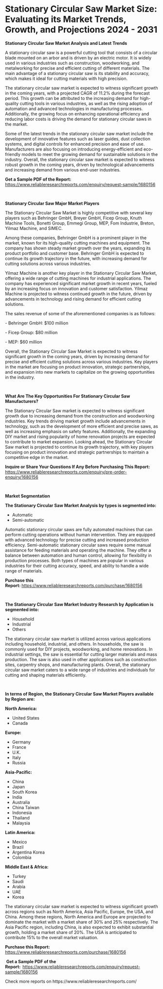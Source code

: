 <p><h1>Stationary Circular Saw Market Size: Evaluating its Market Trends, Growth, and Projections 2024 - 2031</h1></p><p><strong>Stationary Circular Saw Market Analysis and Latest Trends</strong></p>
<p><p>A stationary circular saw is a powerful cutting tool that consists of a circular blade mounted on an arbor and is driven by an electric motor. It is widely used in various industries such as construction, woodworking, and metalworking for precise and efficient cutting of different materials. The main advantage of a stationary circular saw is its stability and accuracy, which makes it ideal for cutting materials with high precision.</p><p>The stationary circular saw market is expected to witness significant growth in the coming years, with a projected CAGR of 11.2% during the forecast period. This growth can be attributed to the increasing demand for high-quality cutting tools in various industries, as well as the rising adoption of automation and advanced technologies in manufacturing processes. Additionally, the growing focus on enhancing operational efficiency and reducing labor costs is driving the demand for stationary circular saws in the market.</p><p>Some of the latest trends in the stationary circular saw market include the development of innovative features such as laser guides, dust collection systems, and digital controls for enhanced precision and ease of use. Manufacturers are also focusing on introducing energy-efficient and eco-friendly models to meet the growing demand for sustainable solutions in the industry. Overall, the stationary circular saw market is expected to witness robust growth in the coming years, driven by technological advancements and increasing demand from various end-user industries.</p></p>
<p><strong>Get a Sample PDF of the Report:&nbsp;</strong> <a href="https://www.reliableresearchreports.com/enquiry/request-sample/1680156">https://www.reliableresearchreports.com/enquiry/request-sample/1680156</a></p>
<p>&nbsp;</p>
<p><strong>Stationary Circular Saw Major Market Players</strong></p>
<p><p>The Stationary Circular Saw Market is highly competitive with several key players such as Behringer GmbH, Breyer GmbH, Ficep Group, Knuth Machine Tools, Bonetti Group, Emmegi Group, MEP, Fom Industrie, Breton, Yilmaz Machine, and SIMEC. </p><p>Among these companies, Behringer GmbH is a prominent player in the market, known for its high-quality cutting machines and equipment. The company has shown steady market growth over the years, expanding its product portfolio and customer base. Behringer GmbH is expected to continue its growth trajectory in the future, with increasing demand for cutting solutions across various industries.</p><p>Yilmaz Machine is another key player in the Stationary Circular Saw Market, offering a wide range of cutting machines for industrial applications. The company has experienced significant market growth in recent years, fueled by an increasing focus on innovation and customer satisfaction. Yilmaz Machine is projected to witness continued growth in the future, driven by advancements in technology and rising demand for efficient cutting solutions.</p><p>The sales revenue of some of the aforementioned companies is as follows:</p><p>- Behringer GmbH: $100 million</p><p>- Ficep Group: $80 million</p><p>- MEP: $60 million</p><p>Overall, the Stationary Circular Saw Market is expected to witness significant growth in the coming years, driven by increasing demand for precise and efficient cutting solutions across various industries. Key players in the market are focusing on product innovation, strategic partnerships, and expansion into new markets to capitalize on the growing opportunities in the industry.</p></p>
<p>&nbsp;</p>
<p><strong>What Are The Key Opportunities For Stationary Circular Saw Manufacturers?</strong></p>
<p><p>The Stationary Circular Saw market is expected to witness significant growth due to increasing demand from the construction and woodworking industries. Key trends driving market growth include advancements in technology, such as the development of more efficient and precise saws, as well as increasing emphasis on safety features. Additionally, the expanding DIY market and rising popularity of home renovation projects are expected to contribute to market expansion. Looking ahead, the Stationary Circular Saw market is projected to continue its growth trajectory, with key players focusing on product innovation and strategic partnerships to maintain a competitive edge in the market.</p></p>
<p><strong>Inquire or Share Your Questions If Any Before Purchasing This Report:</strong> <a href="https://www.reliableresearchreports.com/enquiry/pre-order-enquiry/1680156">https://www.reliableresearchreports.com/enquiry/pre-order-enquiry/1680156</a></p>
<p>&nbsp;</p>
<p><strong>Market Segmentation</strong></p>
<p><strong>The Stationary Circular Saw Market Analysis by types is segmented into:</strong></p>
<p><ul><li>Automatic</li><li>Semi-automatic</li></ul></p>
<p><p>Automatic stationary circular saws are fully automated machines that can perform cutting operations without human intervention. They are equipped with advanced technology for precise cutting and increased production efficiency. Semi-automatic stationary circular saws require some manual assistance for feeding materials and operating the machine. They offer a balance between automation and human control, allowing for flexibility in production processes. Both types of machines are popular in various industries for their cutting accuracy, speed, and ability to handle a wide range of materials.</p></p>
<p><strong>Purchase this Report:&nbsp;</strong><a href="https://www.reliableresearchreports.com/purchase/1680156">https://www.reliableresearchreports.com/purchase/1680156</a></p>
<p>&nbsp;</p>
<p><strong>The Stationary Circular Saw Market Industry Research by Application is segmented into:</strong></p>
<p><ul><li>Household</li><li>Industrial</li><li>Others</li></ul></p>
<p><p>The stationary circular saw market is utilized across various applications including household, industrial, and others. In households, the saw is commonly used for DIY projects, woodworking, and home renovations. In industrial settings, the saw is essential for cutting larger materials and mass production. The saw is also used in other applications such as construction sites, carpentry shops, and manufacturing plants. Overall, the stationary circular saw market caters to a wide range of industries and individuals for cutting and shaping materials efficiently.</p></p>
<p>&nbsp;</p>
<p><strong>In terms of Region, the Stationary Circular Saw Market Players available by Region are:</strong></p>
<p>
    <p> <strong> North America: </strong>
        <ul>
            <li>United States</li>
            <li>Canada</li>
        </ul>
        </p> 
    <p> <strong> Europe: </strong>
        <ul>
            <li>Germany</li>
            <li>France</li>
            <li>U.K.</li>
            <li>Italy</li>
            <li>Russia</li>
        </ul>
        </p> 
    <p> <strong> Asia-Pacific: </strong>
        <ul>
            <li>China</li>
            <li>Japan</li>
            <li>South Korea</li>
            <li>India</li>
            <li>Australia</li>
            <li>China Taiwan</li>
            <li>Indonesia</li>
            <li>Thailand</li>
            <li>Malaysia</li>
        </ul>
        </p> 
    <p> <strong> Latin America: </strong>
        <ul>
            <li>Mexico</li>
            <li>Brazil</li>
            <li>Argentina Korea</li>
            <li>Colombia</li>
        </ul>
        </p> 
    <p> <strong> Middle East & Africa: </strong>
        <ul>
            <li>Turkey</li>
            <li>Saudi</li>
            <li>Arabia</li>
            <li>UAE</li>
            <li>Korea</li>
        </ul>
    </p>
    </p>
<p><p>The stationary circular saw market is expected to witness significant growth across regions such as North America, Asia Pacific, Europe, the USA, and China. Among these regions, North America and Europe are projected to dominate the market with a market share of 30% and 25% respectively. The Asia Pacific region, including China, is also expected to exhibit substantial growth, holding a market share of 20%. The USA is anticipated to contribute 15% to the overall market valuation.</p></p>
<p><strong>Purchase this Report: </strong><a href="https://www.reliableresearchreports.com/purchase/1680156">https://www.reliableresearchreports.com/purchase/1680156</a></p>
<p>&nbsp;<strong>Get a Sample PDF of the Report:&nbsp;&nbsp;</strong><a href="https://www.reliableresearchreports.com/enquiry/request-sample/1680156">https://www.reliableresearchreports.com/enquiry/request-sample/1680156</a></p>
<p><strong></strong></p>
<p>Check more reports on https://www.reliableresearchreports.com/</p>
